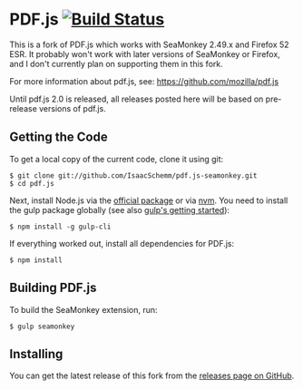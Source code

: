 # PDF.js [![Build Status](https://travis-ci.org/mozilla/pdf.js.svg?branch=master)](https://travis-ci.org/mozilla/pdf.js)

This is a fork of PDF.js which works with SeaMonkey 2.49.x and Firefox 52 ESR.
It probably won't work with later versions of SeaMonkey or Firefox, and I don't
currently plan on supporting them in this fork.

For more information about pdf.js, see: https://github.com/mozilla/pdf.js

Until pdf.js 2.0 is released, all releases posted here will be based on pre-release versions of pdf.js.

## Getting the Code

To get a local copy of the current code, clone it using git:

    $ git clone git://github.com/IsaacSchemm/pdf.js-seamonkey.git
    $ cd pdf.js

Next, install Node.js via the [official package](https://nodejs.org) or via
[nvm](https://github.com/creationix/nvm). You need to install the gulp package
globally (see also [gulp's getting started](https://github.com/gulpjs/gulp/blob/master/docs/getting-started.md#getting-started)):

    $ npm install -g gulp-cli

If everything worked out, install all dependencies for PDF.js:

    $ npm install

## Building PDF.js

To build the SeaMonkey extension, run:

    $ gulp seamonkey

## Installing

You can get the latest release of this fork from the
[releases page on GitHub](https://github.com/IsaacSchemm/pdf.js-seamonkey/releases).
